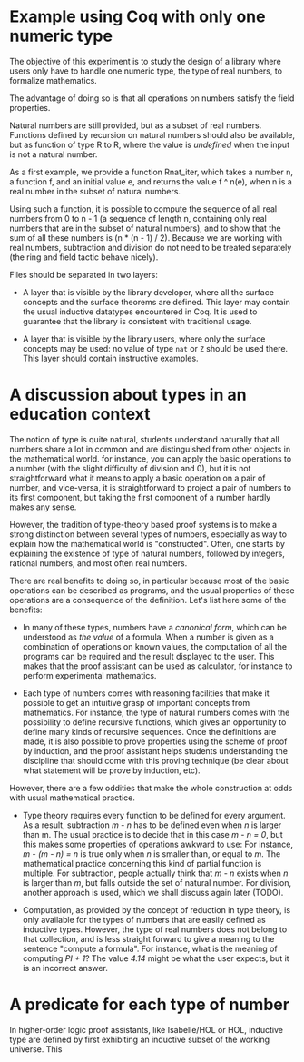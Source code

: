 # Example using Coq with only one numeric type

The objective of this experiment is to study the design of a library where
users only have to handle one numeric type, the type of real numbers, to
formalize mathematics.

The advantage of doing so is that all operations on numbers satisfy the
field properties.

Natural numbers are still provided, but as a subset of real numbers.
Functions defined by recursion on natural numbers should also be available,
but as function of type R to R, where the value is *undefined* when the input
is not a natural number.

As a first example, we provide a function Rnat_iter, which takes a number
n, a function f, and an initial value e, and returns the value f ^ n(e), when
n is a real number in the subset of natural numbers.

Using such a function, it is possible to compute the sequence of all real
numbers from 0 to n - 1 (a sequence of length n, containing only real
numbers that are in the subset of natural numbers), and to show that the
sum of all these numbers is (n * (n - 1) / 2).  Because we are working with
real numbers, subtraction and division do not need to be treated separately
(the ring and field tactic behave nicely).

Files should be separated in two layers:

 - A layer that is visible by the library developer, where all the surface
  concepts and the surface theorems are defined.  This layer may contain
  the usual inductive datatypes encountered in Coq.  It is used to guarantee
  that the library is consistent with traditional usage.

 - A layer that is visible by the library users, where only the surface
  concepts may be used: no value of type `nat` or `Z` should be used there.
  This layer should contain instructive examples.

# A discussion about types in an education context

The notion of type is quite natural, students understand naturally
that all numbers share a lot in common and are distinguished from
other objects in the mathematical world.  for instance, you can apply
the basic operations to a number (with the slight difficulty of
division and 0), but it is not straightforward what it means to apply
a basic operation on a pair of number, and vice-versa, it is
straightforward to project a pair of numbers to its first component,
but taking the first component of a number hardly makes any sense.

However, the tradition of type-theory based proof systems is to make a
strong distinction between several types of numbers, especially as way
to explain how the mathematical world is "constructed".  Often, one
starts by explaining the existence of type of natural numbers,
followed by integers, rational numbers, and most often real numbers.

There are real benefits to doing so, in particular because most of the
basic operations can be described as programs, and the usual
properties of these operations are a consequence of the definition.
Let's list here some of the benefits:

 - In many of these types, numbers have a *canonical form*, which can
   be understood as *the value* of a formula.  When a number is given
   as a combination of operations on known values, the computation of
   all the programs can be required and the result displayed to the
   user.  This makes that the proof assistant can be used as
   calculator, for instance to perform experimental mathematics.

 - Each type of numbers comes with reasoning facilities that make it
   possible to get an intuitive grasp of important concepts from
   mathematics.  For instance, the type of natural numbers comes with
   the possibility to define recursive functions, which
   gives an opportunity to define many kinds of recursive sequences.
   Once the definitions are made, it is also possible to prove
   properties using the scheme of proof by induction, and the proof
   assistant helps students understanding the discipline that should
   come with this proving technique (be clear about what statement
   will be prove by induction, etc).

However, there are a few oddities that make the whole construction at
odds with usual mathematical practice.

 - Type theory requires every function to be defined for every
   argument.  As a result, subtraction *m - n* has to be defined even
   when *n* is larger than m.  The usual practice is to decide that in
   this case *m - n = 0*, but this makes some properties of operations
   awkward to use:  For instance, *m - (m - n) = n* is true only when
   *n* is smaller than, or equal to *m*.  The mathematical practice
   concerning this kind of partial function is multiple.  For
   subtraction, people actually think that *m - n* exists when *n* is
   larger than *m*, but falls outside the set of natural number.  For
   division, another approach is used, which we shall discuss again
   later (TODO).

 - Computation, as provided by the concept of reduction in type
   theory, is only available for the types of numbers that are easily
   defined as inductive types.  However, the type of real numbers does
   not belong to that collection, and is less straight forward to give
   a meaning to the sentence "compute a formula".  For instance, what
   is the meaning of computing *PI + 1*?  The value *4.14* might be
   what the user expects, but it is an incorrect answer.

# A predicate for each type of number

In higher-order logic proof assistants, like Isabelle/HOL or HOL,
inductive type are defined by first exhibiting an inductive subset of
the working universe.  This 